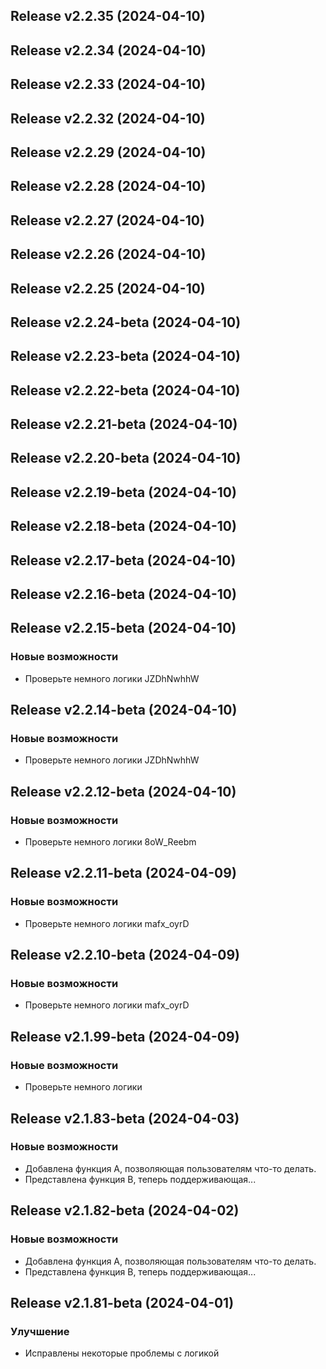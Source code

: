 ## Release v2.2.35 (2024-04-10)

## Release v2.2.34 (2024-04-10)

## Release v2.2.33 (2024-04-10)

## Release v2.2.32 (2024-04-10)

## Release v2.2.29 (2024-04-10)

## Release v2.2.28 (2024-04-10)

## Release v2.2.27 (2024-04-10)

## Release v2.2.26 (2024-04-10)

## Release v2.2.25 (2024-04-10)

## Release v2.2.24-beta (2024-04-10)

## Release v2.2.23-beta (2024-04-10)

## Release v2.2.22-beta (2024-04-10)

## Release v2.2.21-beta (2024-04-10)

## Release v2.2.20-beta (2024-04-10)

## Release v2.2.19-beta (2024-04-10)

## Release v2.2.18-beta (2024-04-10)

## Release v2.2.17-beta (2024-04-10)

## Release v2.2.16-beta (2024-04-10)

## Release v2.2.15-beta (2024-04-10)

### Новые возможности

- Проверьте немного логики JZDhNwhhW

## Release v2.2.14-beta (2024-04-10)

### Новые возможности

- Проверьте немного логики JZDhNwhhW

## Release v2.2.12-beta (2024-04-10)

### Новые возможности

- Проверьте немного логики 8oW_Reebm

## Release v2.2.11-beta (2024-04-09)

### Новые возможности

- Проверьте немного логики mafx_oyrD

## Release v2.2.10-beta (2024-04-09)

### Новые возможности

- Проверьте немного логики mafx_oyrD

## Release v2.1.99-beta (2024-04-09)

### Новые возможности

- Проверьте немного логики

## Release v2.1.83-beta (2024-04-03)

### Новые возможности

- Добавлена ​​функция А, позволяющая пользователям что-то делать.
- Представлена ​​функция B, теперь поддерживающая...

## Release v2.1.82-beta (2024-04-02)

### Новые возможности

- Добавлена ​​функция А, позволяющая пользователям что-то делать.
- Представлена ​​функция B, теперь поддерживающая...

## Release v2.1.81-beta (2024-04-01)

### Улучшение

- Исправлены некоторые проблемы с логикой
